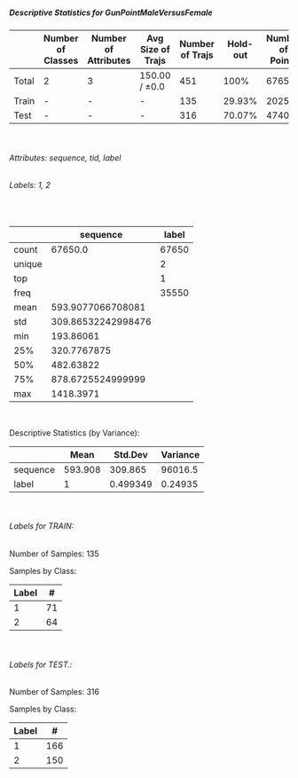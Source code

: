 ##### Descriptive Statistics for GunPointMaleVersusFemale


|       |   Number of Classes |   Number of Attributes |   Avg Size of Trajs |   Number of Trajs | Hold-out   |   Number of Points |   Longest Size |   Shortest Size |
|-------|---------------------|------------------------|---------------------|-------------------|------------|--------------------|----------------|-----------------|
| Total | 2                   | 3                      | 150.00 / ±0.0       | 451               | 100%       |              67650 |            150 |             150 |
| Train | -                   | -                      | -                   | 135               | 29.93%     |              20250 |            150 |             150 |
| Test  | -                   | -                      | -                   | 316               | 70.07%     |              47400 |            150 |             150 |

&nbsp;

###### Attributes: sequence, tid, label


###### Labels: 1, 2

&nbsp;

|        | sequence           | label   |
|--------|--------------------|---------|
| count  | 67650.0            | 67650   |
| unique |                    | 2       |
| top    |                    | 1       |
| freq   |                    | 35550   |
| mean   | 593.9077066708081  |         |
| std    | 309.86532242998476 |         |
| min    | 193.86061          |         |
| 25%    | 320.7767875        |         |
| 50%    | 482.63822          |         |
| 75%    | 878.6725524999999  |         |
| max    | 1418.3971          |         |

&nbsp;

Descriptive Statistics (by Variance): 


|          |    Mean |    Std.Dev |    Variance |
|----------|---------|------------|-------------|
| sequence | 593.908 | 309.865    | 96016.5     |
| label    |   1     |   0.499349 |     0.24935 |

&nbsp;

###### Labels for TRAIN:


Number of Samples: 135
Samples by Class:
|   Label |   # |
|---------|-----|
|       1 |  71 |
|       2 |  64 |

&nbsp;

###### Labels for TEST.:


Number of Samples: 316
Samples by Class:
|   Label |   # |
|---------|-----|
|       1 | 166 |
|       2 | 150 |